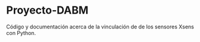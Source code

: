 # Proyecto-DABM
Código y documentación acerca de la vinculación de de los sensores Xsens con Python.
